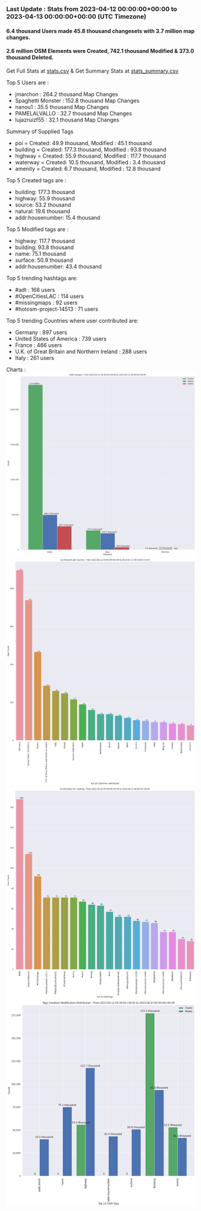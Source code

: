 ### Last Update : Stats from 2023-04-12 00:00:00+00:00 to 2023-04-13 00:00:00+00:00 (UTC Timezone)

#### 6.4 thousand Users made 45.8 thousand changesets with 3.7 million map changes.
#### 2.6 million OSM Elements were Created, 742.1 thousand Modified & 373.0 thousand Deleted.
Get Full Stats at [stats.csv](/stats/Global/Daily/stats.csv)
 & Get Summary Stats at [stats_summary.csv](/stats/Global/Daily/stats_summary.csv)

Top 5 Users are : 
- jmarchon : 264.2 thousand Map Changes
- Spaghetti Monster : 152.8 thousand Map Changes
- nanou1 : 35.5 thousand Map Changes
- PAMELALVALLO : 32.7 thousand Map Changes
- lujazruizf55 : 32.1 thousand Map Changes

Summary of Supplied Tags
- poi = Created: 49.9 thousand, Modified : 45.1 thousand
- building = Created: 177.3 thousand, Modified : 93.8 thousand
- highway = Created: 55.9 thousand, Modified : 117.7 thousand
- waterway = Created: 10.5 thousand, Modified : 3.4 thousand
- amenity = Created: 6.7 thousand, Modified : 12.8 thousand


Top 5 Created tags are :
- building: 177.3 thousand
- highway: 55.9 thousand
- source: 53.2 thousand
- natural: 19.6 thousand
- addr:housenumber: 15.4 thousand


Top 5 Modified tags are :
- highway: 117.7 thousand
- building: 93.8 thousand
- name: 75.1 thousand
- surface: 50.9 thousand
- addr:housenumber: 43.4 thousand


Top 5 trending hashtags are:
- #adt : 168 users
- #OpenCitiesLAC : 114 users
- #missingmaps : 92 users
- #hotosm-project-14513 : 71 users


Top 5 trending Countries where user contributed are:
- Germany : 897 users
- United States of America : 739 users
- France : 466 users
- U.K. of Great Britain and Northern Ireland : 288 users
- Italy : 261 users


 Charts : 
![Alt text](./stats_osm_changes.png) 
![Alt text](./stats_users_per_country.png) 
![Alt text](./stats_users_per_hashtag.png) 
![Alt text](./stats_tags.png) 
